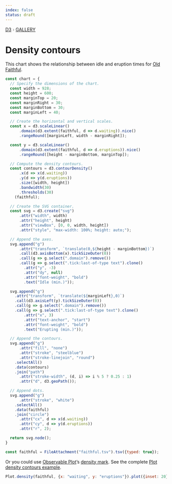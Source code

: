 ```yaml
---
index: false
status: draft
---
```


<div style="color: grey; font: 13px/25.5px var(--sans-serif); text-transform: uppercase;"><h1 style="display: none;">Density contours</h1><a href="https://d3js.org/">D3</a> › <a href="/@d3/gallery">Gallery</a></div>

# Density contours

This chart shows the relationship between idle and eruption times for [Old Faithful](https://en.wikipedia.org/wiki/Old_Faithful).

```js echo
const chart = {
  // Specify the dimensions of the chart.
  const width = 928;
  const height = 600;
  const marginTop = 20;
  const marginRight = 30;
  const marginBottom = 30;
  const marginLeft = 40;

  // Create the horizontal and vertical scales.
  const x = d3.scaleLinear()
      .domain(d3.extent(faithful, d => d.waiting)).nice()
      .rangeRound([marginLeft, width - marginRight]);

  const y = d3.scaleLinear()
      .domain(d3.extent(faithful, d => d.eruptions)).nice()
      .rangeRound([height - marginBottom, marginTop]);

  // Compute the density contours.
  const contours = d3.contourDensity()
      .x(d => x(d.waiting))
      .y(d => y(d.eruptions))
      .size([width, height])
      .bandwidth(30)
      .thresholds(30)
    (faithful);

  // Create the SVG container.
  const svg = d3.create("svg")
      .attr("width", width)
      .attr("height", height)
      .attr("viewBox", [0, 0, width, height])
      .attr("style", "max-width: 100%; height: auto;");

  // Append the axes.
  svg.append("g")
      .attr("transform", `translate(0,${height - marginBottom})`)
      .call(d3.axisBottom(x).tickSizeOuter(0))
      .call(g => g.select(".domain").remove())
      .call(g => g.select(".tick:last-of-type text").clone()
        .attr("y", -3)
        .attr("dy", null)
        .attr("font-weight", "bold")
        .text("Idle (min.)"));

  svg.append("g")
    .attr("transform", `translate(${marginLeft},0)`)
    .call(d3.axisLeft(y).tickSizeOuter(0))
    .call(g => g.select(".domain").remove())
    .call(g => g.select(".tick:last-of-type text").clone()
        .attr("x", 3)
        .attr("text-anchor", "start")
        .attr("font-weight", "bold")
        .text("Erupting (min.)"));

  // Append the contours.
  svg.append("g")
      .attr("fill", "none")
      .attr("stroke", "steelblue")
      .attr("stroke-linejoin", "round")
    .selectAll()
    .data(contours)
    .join("path")
      .attr("stroke-width", (d, i) => i % 5 ? 0.25 : 1)
      .attr("d", d3.geoPath());

  // Append dots.
  svg.append("g")
      .attr("stroke", "white")
    .selectAll()
    .data(faithful)
    .join("circle")
      .attr("cx", d => x(d.waiting))
      .attr("cy", d => y(d.eruptions))
      .attr("r", 2);

  return svg.node();
}
```

```js echo
const faithful = FileAttachment("faithful.tsv").tsv({typed: true});
```

Or you could use [Observable Plot](https://observablehq.com/plot)’s [density mark](/plot/marks/density). See the complete [Plot density contours example](/@observablehq/plot-point-cloud-density?intent=fork).

```js echo
Plot.density(faithful, {x: "waiting", y: "eruptions"}).plot({inset: 20});
```
